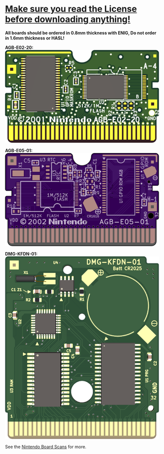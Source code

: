 # [Make sure you read the License before downloading anything!](https://github.com/HDR/NintendoPCBs/blob/master/LICENSE)

**All boards should be ordered in 0.8mm thickness with ENIG, Do not order in 1.6mm thickness or HASL!**

**AGB-E02-20:**
[![name](/Assets/AGB-E02-20_Front.png)](https://github.com/HDR/NintendoPCBs/tree/master/AGB-E02-20)

**AGB-E05-01:**
[![name](/Assets/AGB-E05-01_Front.png)](https://github.com/HDR/NintendoPCBs/tree/master/AGB-E05-01)

**DMG-KFDN-01:**
[![name](/Assets/DMG-KFDN-01_Front.png)](https://github.com/HDR/NintendoPCBs/tree/master/DMG-KFDN-01)

See the [Nintendo Board Scans](https://github.com/HDR/Nintendo_Board_Scans) for more.
